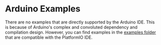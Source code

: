 

# Arduino Examples

There are no examples that are directly supported by the Arduino IDE. This is because of Arduino's complex and convoluted dependency and compilation design. However, you can find examples in the [examples folder](../extras/PIO-Examples/) that are compatible with the PlatformIO IDE.
